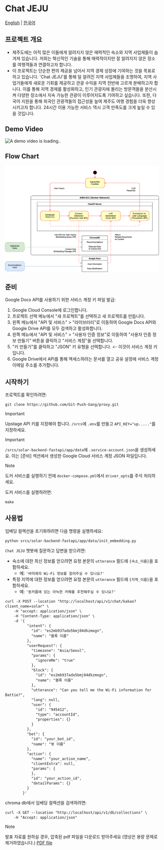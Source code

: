 # Chat JEJU

[English](README.md) | [한국어](README.ko.md)

## 프로젝트 개요

- 제주도에는 아직 많은 이들에게 알려지지 않은 매력적인 숙소와 지역 사업체들이 숨겨져 있습니다. 저희는 혁신적인 기술을 통해 매력적이지만 잘 알려지지 않은 장소를 여행객들과 연결하고자 합니다.
- 이 프로젝트는 단순한 편의 제공을 넘어서 지역 경제 성장에 기여하는 것을 목표로 하고 있습니다. 'Chat JEJU'를 통해 덜 알려진 지역 사업체들을 조명하여, 지역 사업가들에게 새로운 기회를 제공하고 관광
  수익을 지역 전반에 고르게 분배하고자 합니다. 이를 통해 지역 경제를 활성화하고, 인기 관광지에 몰리는 방문객들을 분산시켜 다양한 장소에서 지속 가능한 관광이 이루어지도록 기여하고 싶습니다. 또한, 다국어 지원을
  통해 외국인 관광객들의 접근성을 높여 제주도 여행 경험을 더욱 향상시키고자 합니다. 24시간 이용 가능한 서비스 역시 고객 만족도를 크게 높일 수 있을 것입니다.

## Demo Video

<img width="300" src="./resources/demo_video.gif" alt="A demo video is loading..">

## Flow Chart

![Flowchart.png](./resources/Flowchart.png)

## 준비

Google Docs API를 사용하기 위한 서비스 계정 키 파일 발급:

1. Google Cloud Console에 로그인합니다.
2. 프로젝트 선택 메뉴에서 "새 프로젝트"를 선택하고 새 프로젝트를 만듭니다.
3. 왼쪽 메뉴에서 "API 및 서비스" > "라이브러리"로 이동하여 Google Docs API와 Google Drive API를 모두 검색하고 활성화합니다.
4. 왼쪽 메뉴에서 "API 및 서비스" > "사용자 인증 정보"로 이동하여 "사용자 인증 정보 만들기" 버튼을 클릭하고 "서비스 계정"을 선택합니다.
5. "키 만들기"를 클릭하고 "JSON" 키 유형을 선택합니다. <- 이것이 서비스 계정 키입니다.
6. Google Drive에서 API를 통해 액세스하려는 문서를 열고 공유 설정에 서비스 계정 이메일 주소를 추가합니다.

## 시작하기

프로젝트를 확인하려면:

```
git clone https://github.com/Git-Push-Gang/proxy.git
```

> [!IMPORTANT]
> Upstage API 키를 지정해야 합니다. `/srcs`에 `.env`를 만들고 `API_KEY="up....."`를 지정하세요.

> [!IMPORTANT]
> `/srcs/solar-backend-fastapi/app/data`에 `.service-account.json`을 생성하세요.
> 이는 [준비] 섹션에서 생성한 Google Cloud 서비스 계정 JSON 파일입니다.

> [!NOTE]
> 도커 서비스를 실행하기 전에 `docker-compose.yml`에서 `driver_opts`를 주석 처리하세요.

도커 서비스를 실행하려면:

```
make
```

## 사용법

임베딩 컬렉션을 초기화하려면 다음 명령을 실행하세요:

```
python srcs/solar-backend-fastapi/app/data/init_embedding.py
```

`Chat JEJU` 챗봇에 질문하고 답변을 받으려면:

- 숙소에 대한 최신 정보를 얻으려면 요청 본문의 `utterance` 필드에 `{숙소_이름}`을 포함하세요.
    - 예: `'바띠에의 Wi-Fi 정보를 알려주실 수 있나요?'`
- 특정 지역에 대한 정보를 얻으려면 요청 본문의 `utterance` 필드에 `{지역_이름}`을 포함하세요.
    - 예: `'동카름에 있는 아늑한 카페를 추천해주실 수 있나요?'`

```
curl -X POST --location "http://localhost/api/v1/chat/kakao?client_name=solar" \
    -H "accept: application/json" \
    -H "Content-Type: application/json" \
    -d '{
          "intent": {
            "id": "es2mb937ado5bmj04dkzmogn",
            "name": "블록 이름"
          },
          "userRequest": {
            "timezone": "Asia/Seoul",
            "params": {
              "ignoreMe": "true"
            },
            "block": {
              "id": "es2mb937ado5bmj04dkzmogn",
              "name": "블록 이름"
            },
            "utterance": "Can you tell me the Wi-Fi information for Battie?",
            "lang": null,
            "user": {
              "id": "945412",
              "type": "accountId",
              "properties": {}
            }
          },
          "bot": {
            "id": "your_bot_id",
            "name": "봇 이름"
          },
          "action": {
            "name": "your_action_name",
            "clientExtra": null,
            "params": {
            },
            "id": "your_action_id",
            "detailParams": {}
          }
        }'
```

chroma db에서 임베딩 컬렉션을 검색하려면:

```
curl -X GET --location "http://localhost/api/v1/db/collections" \
    -H "Accept: application/json"
```

> [!NOTE]
> 발표 자료를 원하실 경우, 압축된 pdf 파일을 다운로드 받아주세요 (영상은 용량 문제로 제거하였습니다.)
> [PDF file](resources/chat_jeju_presentation.compressed.pdf)
